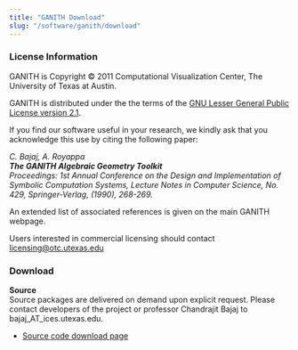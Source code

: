 ```yaml
---
title: "GANITH Download"
slug: "/software/ganith/download"
---
```

### License Information
GANITH is Copyright © 2011 Computational Visualization Center, The University of Texas at Austin. 

GANITH is distributed under the the terms of the [GNU Lesser General Public License version 2.1](http://www.gnu.org/licenses/lgpl-2.1-standalone.html). 

If you find our software useful in your research, we kindly ask that you acknowledge this use by citing the following paper:

_C. Bajaj, A. Royappa  
**The GANITH Algebraic Geometry Toolkit**  
_Proceedings: 1st Annual Conference on the Design and Implementation of Symbolic Computation Systems, Lecture Notes in Computer Science, No. 429, Springer-Verlag, (1990), 268-269.__

An extended list of associated references is given on the main GANITH webpage. 

Users interested in commercial licensing should contact licensing@otc.utexas.edu  

### Download
**Source**  
Source packages are delivered on demand upon explicit request. Please contact developers of the project or professor Chandrajit Bajaj to bajaj\_AT\_ices.utexas.edu.

*   [Source code download page](http://cvcweb.ices.utexas.edu/cvcwp/?page_id=2315)